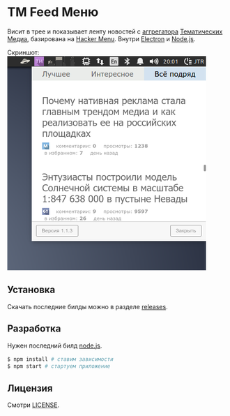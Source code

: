 # TM Feed Меню

Висит в трее и показывает ленту новостей с [аггрегатора](http://tmfeed.ru/) [Тематических Медиа](https://tmtm.ru),
базирована на [Hacker Menu](https://hackermenu.io/). Внутри [Electron](http://electron.atom.io/) и [Node.js](https://nodejs.org).

Скриншот:
![TM Feed Screenshot](assets/images/screenshot.png)
## Установка

Скачать последние билды можно в разделе [releases](https://github.com/JiLiZART/tmfeed-menu/releases). 

## Разработка

Нужен последний билд [node.js](https://nodejs.org/).

```bash
$ npm install # ставим зависимости
$ npm start # стартуем приложение
```

## Лицензия

Смотри [LICENSE](https://github.com/jingweno/hacker-menu/blob/master/LICENSE).
